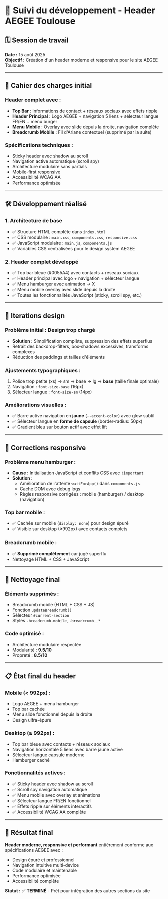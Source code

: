 # 📝 Suivi du développement - Header AEGEE Toulouse

## 🗓️ Session de travail
**Date :** 15 août 2025  
**Objectif :** Création d'un header moderne et responsive pour le site AEGEE Toulouse

---

## 🎯 Cahier des charges initial

### Header complet avec :
- **Top Bar** : Informations de contact + réseaux sociaux avec effets ripple
- **Header Principal** : Logo AEGEE + navigation 5 liens + sélecteur langue FR/EN + menu burger
- **Menu Mobile** : Overlay avec slide depuis la droite, navigation complète
- **Breadcrumb Mobile** : Fil d'Ariane contextuel (supprimé par la suite)

### Spécifications techniques :
- Sticky header avec shadow au scroll
- Navigation active automatique (scroll spy)
- Architecture modulaire sans partials
- Mobile-first responsive
- Accessibilité WCAG AA
- Performance optimisée

---

## 🛠️ Développement réalisé

### 1. **Architecture de base**
- ✅ Structure HTML complète dans `index.html`
- ✅ CSS modulaire : `main.css`, `components.css`, `responsive.css`
- ✅ JavaScript modulaire : `main.js`, `components.js`
- ✅ Variables CSS centralisées pour le design system AEGEE

### 2. **Header complet développé**
- ✅ Top bar bleue (#0055A4) avec contacts + réseaux sociaux
- ✅ Header principal avec logo + navigation + sélecteur langue
- ✅ Menu hamburger avec animation → X
- ✅ Menu mobile overlay avec slide depuis la droite
- ✅ Toutes les fonctionnalités JavaScript (sticky, scroll spy, etc.)

---

## 🎨 Iterations design

### **Problème initial :** Design trop chargé
- **Solution :** Simplification complète, suppression des effets superflus
- Retrait des backdrop-filters, box-shadows excessives, transforms complexes
- Réduction des paddings et tailles d'éléments

### **Ajustements typographiques :**
1. Police trop petite (xs) → sm → base → lg → **base** (taille finale optimale)
2. Navigation : `font-size-base` (16px)
3. Sélecteur langue : `font-size-sm` (14px)

### **Améliorations visuelles :**
- ✅ Barre active navigation en **jaune** (`--accent-color`) avec glow subtil
- ✅ Sélecteur langue en **forme de capsule** (border-radius: 50px)
- ✅ Gradient bleu sur bouton actif avec effet lift

---

## 📱 Corrections responsive

### **Problème menu hamburger :**
- **Cause :** Initialisation JavaScript et conflits CSS avec `!important`
- **Solution :** 
  - Amélioration de l'attente `waitForApp()` dans `components.js`
  - Cache DOM avec debug logs
  - Règles responsive corrigées : mobile (hamburger) / desktop (navigation)

### **Top bar mobile :**
- ✅ Cachée sur mobile (`display: none`) pour design épuré
- ✅ Visible sur desktop (≥992px) avec contacts complets

### **Breadcrumb mobile :**
- ✅ **Supprimé complètement** car jugé superflu
- Nettoyage HTML + CSS + JavaScript

---

## 🧹 Nettoyage final

### **Éléments supprimés :**
- Breadcrumb mobile (HTML + CSS + JS)
- Fonction `updateBreadcrumb()`
- Sélecteur `#current-section`
- Styles `.breadcrumb-mobile`, `.breadcrumb__*`

### **Code optimisé :**
- Architecture modulaire respectée
- Modularité : **9.5/10**
- Propreté : **8.5/10**

---

## 📋 État final du header

### **Mobile (< 992px) :**
- Logo AEGEE + menu hamburger
- Top bar cachée
- Menu slide fonctionnel depuis la droite
- Design ultra-épuré

### **Desktop (≥ 992px) :**
- Top bar bleue avec contacts + réseaux sociaux
- Navigation horizontale 5 liens avec barre jaune active
- Sélecteur langue capsule moderne
- Hamburger caché

### **Fonctionnalités actives :**
- ✅ Sticky header avec shadow au scroll
- ✅ Scroll spy navigation automatique
- ✅ Menu mobile avec overlay et animations
- ✅ Sélecteur langue FR/EN fonctionnel
- ✅ Effets ripple sur éléments interactifs
- ✅ Accessibilité WCAG AA complète

---

## 🎯 Résultat final

**Header moderne, responsive et performant** entièrement conforme aux spécifications AEGEE avec :
- Design épuré et professionnel
- Navigation intuitive multi-device
- Code modulaire et maintenable
- Performance optimisée
- Accessibilité complète

**Statut :** ✅ **TERMINÉ** - Prêt pour intégration des autres sections du site